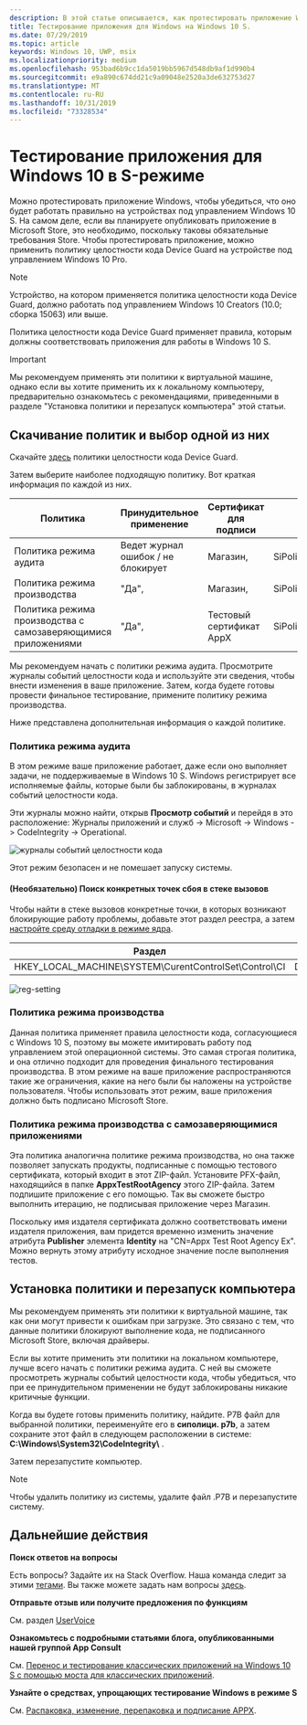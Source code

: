 ```yaml
---
description: В этой статье описывается, как протестировать приложение Windows, чтобы убедиться, что оно будет правильно работать на устройствах под управлением Windows 10 в режиме S.
title: Тестирование приложения для Windows на Windows 10 S.
ms.date: 07/29/2019
ms.topic: article
keywords: Windows 10, UWP, msix
ms.localizationpriority: medium
ms.openlocfilehash: 953bad6b9cc1da5019bb5967d548db9af1d990b4
ms.sourcegitcommit: e9a890c674dd21c9a09048e2520a3de632753d27
ms.translationtype: MT
ms.contentlocale: ru-RU
ms.lasthandoff: 10/31/2019
ms.locfileid: "73328534"
---
```

# <a name="test-your-windows-app-for-windows-10-in-s-mode"></a>Тестирование приложения для Windows 10 в S-режиме

Можно протестировать приложение Windows, чтобы убедиться, что оно будет работать правильно на устройствах под управлением Windows 10 S. На самом деле, если вы планируете опубликовать приложение в Microsoft Store, это необходимо, поскольку таковы обязательные требования Store. Чтобы протестировать приложение, можно применить политику целостности кода Device Guard на устройстве под управлением Windows 10 Pro.

> [!NOTE]
> Устройство, на котором применяется политика целостности кода Device Guard, должно работать под управлением Windows 10 Creators (10.0; сборка 15063) или выше.

Политика целостности кода Device Guard применяет правила, которым должны соответствовать приложения для работы в Windows 10 S.

> [!IMPORTANT]
>Мы рекомендуем применять эти политики к виртуальной машине, однако если вы хотите применить их к локальному компьютеру, предварительно ознакомьтесь с рекомендациями, приведенными в разделе "Установка политики и перезапуск компьютера" этой статьи.

<a id="choose-policy" />

## <a name="first-download-the-policies-and-then-choose-one"></a>Скачивание политик и выбор одной из них

Скачайте [здесь](https://go.microsoft.com/fwlink/?linkid=849018) политики целостности кода Device Guard.

Затем выберите наиболее подходящую политику. Вот краткая информация по каждой из них.

|Политика |Принудительное применение |Сертификат для подписи |Имя файла |
|--|--|--|--|
|Политика режима аудита |Ведет журнал ошибок / не блокирует |Магазин, |SiPolicy_Audit.p7b |
|Политика режима производства |"Да", |Магазин, |SiPolicy_Enforced.p7b |
|Политика режима производства с самозаверяющимися приложениями |"Да", |Тестовый сертификат AppX  |SiPolicy_DevModeEx_Enforced.p7b |

Мы рекомендуем начать с политики режима аудита. Просмотрите журналы событий целостности кода и используйте эти сведения, чтобы внести изменения в ваше приложение. Затем, когда будете готовы провести финальное тестирование, примените политику режима производства.

Ниже представлена дополнительная информация о каждой политике.

### <a name="audit-mode-policy"></a>Политика режима аудита
В этом режиме ваше приложение работает, даже если оно выполняет задачи, не поддерживаемые в Windows 10 S. Windows регистрирует все исполняемые файлы, которые были бы заблокированы, в журналах событий целостности кода.

Эти журналы можно найти, открыв **Просмотр событий** и перейдя в это расположение: Журналы приложений и служб -> Microsoft -> Windows -> CodeIntegrity -> Operational.

![журналы событий целостности кода](images/code-integrity-logs.png)

Этот режим безопасен и не помешает запуску системы.

#### <a name="optional-find-specific-failure-points-in-the-call-stack"></a>(Необязательно) Поиск конкретных точек сбоя в стеке вызовов
Чтобы найти в стеке вызовов конкретные точки, в которых возникают блокирующие работу проблемы, добавьте этот раздел реестра, а затем [настройте среду отладки в режиме ядра](https://docs.microsoft.com/windows-hardware/drivers/debugger/getting-started-with-windbg--kernel-mode-#span-idsetupakernel-modedebuggingspanspan-idsetupakernel-modedebuggingspanspan-idsetupakernel-modedebuggingspanset-up-a-kernel-mode-debugging).

|Раздел|Имя|Введите|Value|
|--|---|--|--|
|HKEY_LOCAL_MACHINE\SYSTEM\CurentControlSet\Control\CI| DebugFlags |REG_DWORD | 1 |


![reg-setting](images/ci-debug-setting.png)

### <a name="production-mode-policy"></a>Политика режима производства
Данная политика применяет правила целостности кода, согласующиеся с Windows 10 S, поэтому вы можете имитировать работу под управлением этой операционной системы. Это самая строгая политика, и она отлично подходит для проведения финального тестирования производства. В этом режиме на ваше приложение распространяются такие же ограничения, какие на него были бы наложены на устройстве пользователя. Чтобы использовать этот режим, ваше приложения должно быть подписано Microsoft Store.

### <a name="production-mode-policy-with-self-signed-apps"></a>Политика режима производства с самозаверяющимися приложениями
Эта политика аналогична политике режима производства, но она также позволяет запускать продукты, подписанные с помощью тестового сертификата, который входит в этот ZIP-файл. Установите PFX-файл, находящийся в папке **AppxTestRootAgency** этого ZIP-файла. Затем подпишите приложение с его помощью. Так вы сможете быстро выполнить итерацию, не подписывая приложение через Магазин.

Поскольку имя издателя сертификата должно соответствовать имени издателя приложения, вам придется временно изменить значение атрибута **Publisher** элемента **Identity** на "CN=Appx Test Root Agency Ex". Можно вернуть этому атрибуту исходное значение после выполнения тестов.

## <a name="next-install-the-policy-and-restart-your-system"></a>Установка политики и перезапуск компьютера

Мы рекомендуем применять эти политики к виртуальной машине, так как они могут привести к ошибкам при загрузке. Это связано с тем, что данные политики блокируют выполнение кода, не подписанного Microsoft Store, включая драйверы.

Если вы хотите применить эти политики на локальном компьютере, лучше всего начать с политики режима аудита. С ней вы сможете просмотреть журналы событий целостности кода, чтобы убедиться, что при ее принудительном применении не будут заблокированы никакие критичные функции.

Когда вы будете готовы применить политику, найдите. P7B файл для выбранной политики, переименуйте его в **сиполици. p7b**, а затем сохраните этот файл в следующем расположении в системе: **C:\Windows\System32\CodeIntegrity\\** .

Затем перезапустите компьютер.

>[!NOTE]
>Чтобы удалить политику из системы, удалите файл .P7B и перезапустите систему.

## <a name="next-steps"></a>Дальнейшие действия

**Поиск ответов на вопросы**

Есть вопросы? Задайте их на Stack Overflow. Наша команда следит за этими [тегами](https://stackoverflow.com/questions/tagged/project-centennial+or+desktop-bridge). Вы также можете задать нам вопросы [здесь](https://social.msdn.microsoft.com/Forums/en-US/home?filter=alltypes&sort=relevancedesc&searchTerm=%5BDesktop%20Converter%5D).

**Отправьте отзыв или получите предложения по функциям**

См. раздел [UserVoice](https://wpdev.uservoice.com/forums/110705-universal-windows-platform/category/161895-desktop-bridge-centennial)

**Ознакомьтесь с подробными статьями блога, опубликованными нашей группой App Consult**

См. [Перенос и тестирование классических приложений на Windows 10 S с помощью моста для классических приложений](https://blogs.msdn.microsoft.com/appconsult/2017/06/15/porting-and-testing-your-classic-desktop-applications-on-windows-10-s-with-the-desktop-bridge/).

**Узнайте о средствах, упрощающих тестирование Windows в режиме S**

См. [Распаковка, изменение, перепаковка и подписание APPX](https://blogs.msdn.microsoft.com/appconsult/2017/08/07/unpack-modify-repack-sign-appx/).
